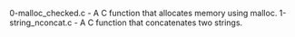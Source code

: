 0-malloc_checked.c - A C function that allocates memory using malloc.
1-string_nconcat.c - A C function that concatenates two strings.

